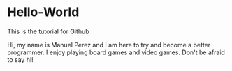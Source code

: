 # Hello-World
This is the tutorial for Github

Hi, my name is Manuel Perez and I am here to try
and become a better programmer. I enjoy playing
board games and video games. Don't be afraid to 
say hi!
